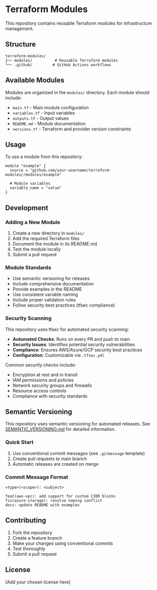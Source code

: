 # Terraform Modules

This repository contains reusable Terraform modules for infrastructure management.

## Structure

```
terraform-modules/
├── modules/          # Reusable Terraform modules
└── .github/         # GitHub Actions workflows
```

## Available Modules

Modules are organized in the `modules/` directory. Each module should include:

- `main.tf` - Main module configuration
- `variables.tf` - Input variables
- `outputs.tf` - Output values
- `README.md` - Module documentation
- `versions.tf` - Terraform and provider version constraints

## Usage

To use a module from this repository:

```hcl
module "example" {
  source = "github.com/your-username/terraform-modules//modules/example"
  
  # Module variables
  variable_name = "value"
}
```

## Development

### Adding a New Module

1. Create a new directory in `modules/`
2. Add the required Terraform files
3. Document the module in its README.md
4. Test the module locally
5. Submit a pull request

### Module Standards

- Use semantic versioning for releases
- Include comprehensive documentation
- Provide examples in the README
- Use consistent variable naming
- Include proper validation rules
- Follow security best practices (tfsec compliance)

### Security Scanning

This repository uses tfsec for automated security scanning:

- **Automated Checks**: Runs on every PR and push to main
- **Security Issues**: Identifies potential security vulnerabilities
- **Compliance**: Ensures AWS/Azure/GCP security best practices
- **Configuration**: Customizable via `.tfsec.yml`

Common security checks include:
- Encryption at rest and in transit
- IAM permissions and policies
- Network security groups and firewalls
- Resource access controls
- Compliance with security standards

## Semantic Versioning

This repository uses semantic versioning for automated releases. See [SEMANTIC_VERSIONING.md](SEMANTIC_VERSIONING.md) for detailed information.

### Quick Start

1. Use conventional commit messages (see `.gitmessage` template)
2. Create pull requests to main branch
3. Automatic releases are created on merge

### Commit Message Format

```
<type>(<scope>): <subject>

feat(aws-vpc): add support for custom CIDR blocks
fix(azure-storage): resolve naming conflict
docs: update README with examples
```

## Contributing

1. Fork the repository
2. Create a feature branch
3. Make your changes using conventional commits
4. Test thoroughly
5. Submit a pull request

## License

[Add your chosen license here] 